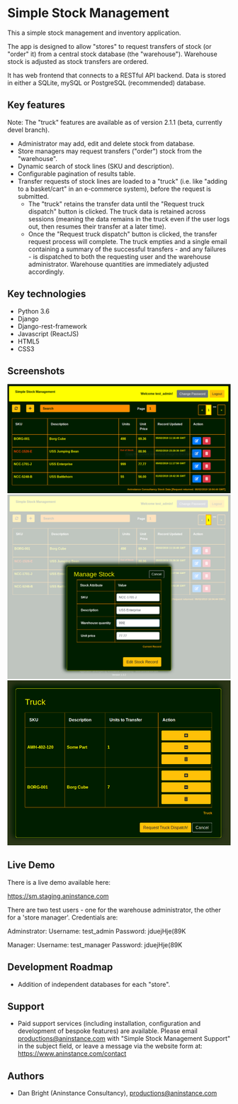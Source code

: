 # Simple Stock Management

This a simple stock management and inventory application. 

The app is designed to allow "stores" to request transfers of stock (or "order" it) from a central stock database (the "warehouse"). Warehouse stock is adjusted as stock transfers are ordered.

It has web frontend that connects to a RESTful API backend. Data is stored in either a SQLite, mySQL or PostgreSQL (recommended) database.

## Key features

Note: The "truck" features are available as of version 2.1.1 (beta, currently devel branch).

- Administrator may add, edit and delete stock from database.
- Store managers may request transfers ("order") stock from the "warehouse".
- Dynamic search of stock lines (SKU and description).
- Configurable pagination of results table.
- Transfer requests of stock lines are loaded to a "truck" (i.e. like "adding to a basket/cart" in an e-commerce system), before the request is submitted.
  - The "truck" retains the transfer data until the "Request truck dispatch" button is clicked. The truck data is retained across sessions (meaning the data remains in the truck even if the user logs out, then resumes their transfer at a later time).
  - Once the "Request truck dispatch" button is clicked, the transfer request process will complete. The truck empties and a single email containing a summary of the successful transfers - and any failures - is dispatched to both the requesting user and the warehouse administrator. Warehouse quantities are immediately adjusted accordingly.

## Key technologies

- Python 3.6
- Django
- Django-rest-framework
- Javascript (ReactJS)
- HTML5
- CSS3

## Screenshots

![Screenshot 1](./meta/img/screenshot_1.png?raw=true)
![Screenshot 2](./meta/img/screenshot_2.png?raw=true)
![Screenshot 4](./meta/img/screenshot_4.png?raw=true)

## Live Demo

There is a live demo available here:

https://sm.staging.aninstance.com

There are two test users - one for the warehouse administrator, the other for a 'store manager'. Credentials are:

Adminstrator:
Username: test_admin
Password: jduejHje(89K

Manager:
Username: test_manager
Password: jduejHje(89K

## Development Roadmap

- Addition of independent databases for each "store".

## Support

- Paid support services (including installation, configuration and development of bespoke features) are available. Please email productions@aninstance.com with "Simple Stock Management Support" in the subject field, or leave a message via the website form at: https://www.aninstance.com/contact

## Authors
- Dan Bright (Aninstance Consultancy), productions@aninstance.com

